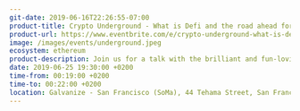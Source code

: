 ```yaml
---
git-date: 2019-06-16T22:26:55-07:00
product-title: Crypto Underground - What is Defi and the road ahead for mass adoption
product-url: https://www.eventbrite.com/e/crypto-underground-what-is-defi-and-the-road-ahead-for-mass-adoption-tickets-63176296002
image: /images/events/underground.jpeg
ecosystem: ethereum
product-description: Join us for a talk with the brilliant and fun-loving Michael Dunworth, CEO of Wyre.
date: 2019-06-25 19:30:00 +0200
time-from: 00:19:00 +0200
time-to: 00:22:00 +0200
location: Galvanize - San Francisco (SoMa), 44 Tehama Street, San Francisco, CA 94105
---
```

